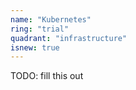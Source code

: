```yaml
---
name: "Kubernetes"
ring: "trial"
quadrant: "infrastructure"
isnew: true
---
```


TODO: fill this out
